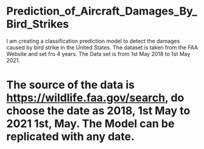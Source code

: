 # Prediction_of_Aircraft_Damages_By_Bird_Strikes
I am creating a classification prediction model to detect the damages caused by bird strike in the United States. The dataset is taken from the FAA Website and set fro 4 years. The Data set is from 1st May 2018 to 1st May 2021.
# The source of the data is https://wildlife.faa.gov/search, do choose the date as 2018, 1st May to 2021 1st, May. The Model  can be replicated with any date. 

